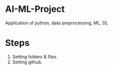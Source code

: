 # AI-ML-Project
Application of python, data preprocessing, ML, DL
# Steps
1) Setting folders & files.
2) Setting github.
